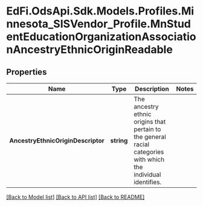 # EdFi.OdsApi.Sdk.Models.Profiles.Minnesota_SISVendor_Profile.MnStudentEducationOrganizationAssociationAncestryEthnicOriginReadable
## Properties

Name | Type | Description | Notes
------------ | ------------- | ------------- | -------------
**AncestryEthnicOriginDescriptor** | **string** | The ancestry ethnic origins that pertain to the general racial categories with which the individual identifies. | 

[[Back to Model list]](../README.md#documentation-for-models) [[Back to API list]](../README.md#documentation-for-api-endpoints) [[Back to README]](../README.md)

